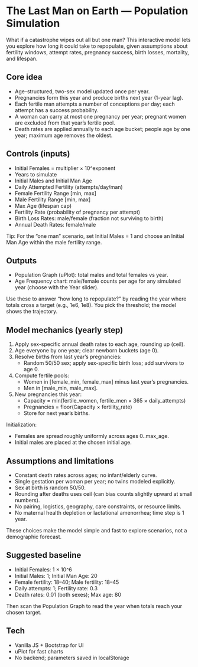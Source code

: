 # The Last Man on Earth — Population Simulation

What if a catastrophe wipes out all but one man? This interactive model lets you explore how long it could take to repopulate, given assumptions about fertility windows, attempt rates, pregnancy success, birth losses, mortality, and lifespan.

## Core idea

- Age-structured, two-sex model updated once per year.
- Pregnancies form this year and produce births next year (1-year lag).
- Each fertile man attempts a number of conceptions per day; each attempt has a success probability.
- A woman can carry at most one pregnancy per year; pregnant women are excluded from that year’s fertile pool.
- Death rates are applied annually to each age bucket; people age by one year; maximum age removes the oldest.

## Controls (inputs)

- Initial Females = multiplier × 10^exponent
- Years to simulate
- Initial Males and Initial Man Age
- Daily Attempted Fertility (attempts/day/man)
- Female Fertility Range [min, max]
- Male Fertility Range [min, max]
- Max Age (lifespan cap)
- Fertility Rate (probability of pregnancy per attempt)
- Birth Loss Rates: male/female (fraction not surviving to birth)
- Annual Death Rates: female/male

Tip: For the “one man” scenario, set Initial Males = 1 and choose an Initial Man Age within the male fertility range.

## Outputs

- Population Graph (uPlot): total males and total females vs year.
- Age Frequency chart: male/female counts per age for any simulated year (choose with the Year slider).

Use these to answer “how long to repopulate?” by reading the year where totals cross a target (e.g., 1e6, 1e8). You pick the threshold; the model shows the trajectory.

## Model mechanics (yearly step)

1. Apply sex-specific annual death rates to each age, rounding up (ceil).
2. Age everyone by one year; clear newborn buckets (age 0).
3. Resolve births from last year’s pregnancies:
   - Random 50/50 sex; apply sex-specific birth loss; add survivors to age 0.
4. Compute fertile pools:
   - Women in [female_min, female_max] minus last year’s pregnancies.
   - Men in [male_min, male_max].
5. New pregnancies this year:
   - Capacity = min(fertile_women, fertile_men × 365 × daily_attempts)
   - Pregnancies = floor(Capacity × fertility_rate)
   - Store for next year’s births.

Initialization:

- Females are spread roughly uniformly across ages 0..max_age.
- Initial males are placed at the chosen initial age.

## Assumptions and limitations

- Constant death rates across ages; no infant/elderly curve.
- Single gestation per woman per year; no twins modeled explicitly.
- Sex at birth is random 50/50.
- Rounding after deaths uses ceil (can bias counts slightly upward at small numbers).
- No pairing, logistics, geography, care constraints, or resource limits.
- No maternal health depletion or lactational amenorrhea; time step is 1 year.

These choices make the model simple and fast to explore scenarios, not a demographic forecast.

## Suggested baseline

- Initial Females: 1 × 10^6
- Initial Males: 1; Initial Man Age: 20
- Female fertility: 18–40; Male fertility: 18–45
- Daily attempts: 1; Fertility rate: 0.3
- Death rates: 0.01 (both sexes); Max age: 80

Then scan the Population Graph to read the year when totals reach your chosen target.

## Tech

- Vanilla JS + Bootstrap for UI
- uPlot for fast charts
- No backend; parameters saved in localStorage
